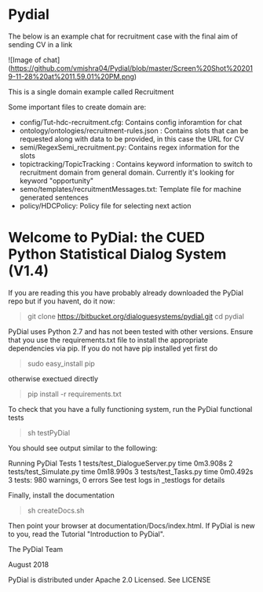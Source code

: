 Pydial
==================================================================

The below is an example chat for recruitment case with the final aim of sending CV in a link

![Image of chat]
(https://github.com/vmishra04/Pydial/blob/master/Screen%20Shot%202019-11-28%20at%2011.59.01%20PM.png)


This is a single domain example called Recruitment

Some important files to create domain are:

* config/Tut-hdc-recruitment.cfg: Contains config inforamtion for chat
* ontology/ontologies/recruitment-rules.json : Contains slots that can be requested along with data to be provided,
in this case the URL for CV
* semi/RegexSemi_recruitment.py: Contains regex information for the slots
* topictracking/TopicTracking : Contains keyword information to switch to recruitment domain from general domain.
Currently it's looking for keyword "opportunity"
* semo/templates/recruitmentMessages.txt: Template file for machine generated sentences
* policy/HDCPolicy: Policy file for selecting next action



Welcome to PyDial: the CUED Python Statistical Dialog System (V1.4)
==================================================================

If you are reading this you have probably already downloaded the PyDial repo but if
you havent, do it now:

> git clone https://bitbucket.org/dialoguesystems/pydial.git
> cd pydial

PyDial uses Python 2.7 and has not been tested with other versions. Ensure 
that you use the requirements.txt file to install the appropriate dependencies
via pip. If you do not have pip installed yet first do

> sudo easy_install pip

otherwise exectued directly

> pip install -r requirements.txt

To check that you have a fully functioning system, run the PyDial functional tests

> sh testPyDial

You should see output similar to the following:

Running PyDial Tests
  1 tests/test_DialogueServer.py   time 0m3.908s
  2 tests/test_Simulate.py         time 0m18.990s
  3 tests/test_Tasks.py            time 0m0.492s
3 tests: 980 warnings,   0 errors
See test logs in _testlogs for details


Finally, install the documentation

> sh createDocs.sh

Then point your browser at documentation/Docs/index.html.  If PyDial is new to you,
read the Tutorial "Introduction to PyDial".


The PyDial Team

August 2018


PyDial is distributed under Apache 2.0 Licensed. See LICENSE
